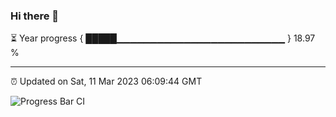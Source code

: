 ### Hi there 👋

⏳ Year progress { █████▁▁▁▁▁▁▁▁▁▁▁▁▁▁▁▁▁▁▁▁▁▁▁▁▁ } 18.97 %

---

⏰ Updated on Sat, 11 Mar 2023 06:09:44 GMT

![Progress Bar CI](https://github.com/Shyam-Makwana/GitHub-Actions-Demo/workflows/Progress%20Bar%20CI/badge.svg)
